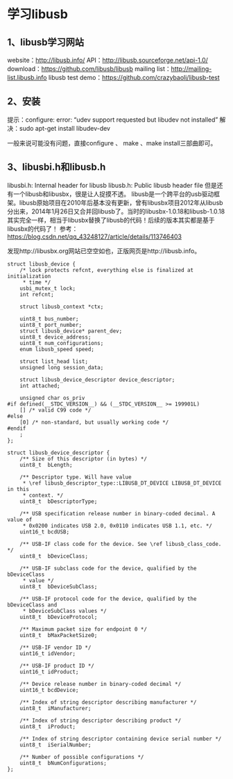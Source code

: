 # 学习libusb

## 1、libusb学习网站
website：http://libusb.info/
API：http://libusb.sourceforge.net/api-1.0/
download：https://github.com/libusb/libusb
mailing list：http://mailing-list.libusb.info
libusb test demo：https://github.com/crazybaoli/libusb-test

## 2、安装
提示：configure: error: “udev support requested but libudev not installed”
解决：sudo apt-get install libudev-dev

一般来说可能没有问题，直接configure 、 make 、make install三部曲即可。

## 3、libusbi.h和libusb.h
libusbi.h: Internal header for libusb
libusb.h:  Public libusb header file
但是还有一个libusb和libusbx，很是让人捉摸不透。
libusb是一个跨平台的usb驱动框架。libusb原始项目在2010年后基本没有更新，曾有libusbx项目2012年从libusb分出来，2014年1月26日又合并回libusb了。当时的libusbx-1.0.18和libusb-1.0.18其实完全一样，相当于libusbx替换了libusb的代码！后续的版本其实都是基于libusbx的代码了！
参考：https://blog.csdn.net/qq_43248127/article/details/113746403

发现http://libusbx.org网站已空空如也，正版网页是http://libusb.info。

```
struct libusb_device {
    /* lock protects refcnt, everything else is finalized at initialization
     * time */
    usbi_mutex_t lock;
    int refcnt;

    struct libusb_context *ctx;

    uint8_t bus_number;
    uint8_t port_number;
    struct libusb_device* parent_dev;
    uint8_t device_address;
    uint8_t num_configurations;
    enum libusb_speed speed;

    struct list_head list;
    unsigned long session_data;

    struct libusb_device_descriptor device_descriptor;
    int attached;

    unsigned char os_priv
#if defined(__STDC_VERSION__) && (__STDC_VERSION__ >= 199901L)
    [] /* valid C99 code */
#else
    [0] /* non-standard, but usually working code */
#endif
    ;
};

struct libusb_device_descriptor {
    /** Size of this descriptor (in bytes) */
    uint8_t  bLength;

    /** Descriptor type. Will have value
     * \ref libusb_descriptor_type::LIBUSB_DT_DEVICE LIBUSB_DT_DEVICE in this
     * context. */
    uint8_t  bDescriptorType;

    /** USB specification release number in binary-coded decimal. A value of
     * 0x0200 indicates USB 2.0, 0x0110 indicates USB 1.1, etc. */
    uint16_t bcdUSB;

    /** USB-IF class code for the device. See \ref libusb_class_code. */
    uint8_t  bDeviceClass;

    /** USB-IF subclass code for the device, qualified by the bDeviceClass
     * value */
    uint8_t  bDeviceSubClass;

    /** USB-IF protocol code for the device, qualified by the bDeviceClass and
     * bDeviceSubClass values */
    uint8_t  bDeviceProtocol;

    /** Maximum packet size for endpoint 0 */
    uint8_t  bMaxPacketSize0;

    /** USB-IF vendor ID */
    uint16_t idVendor;

    /** USB-IF product ID */
    uint16_t idProduct;

    /** Device release number in binary-coded decimal */
    uint16_t bcdDevice;

    /** Index of string descriptor describing manufacturer */
    uint8_t  iManufacturer;

    /** Index of string descriptor describing product */
    uint8_t  iProduct;

    /** Index of string descriptor containing device serial number */
    uint8_t  iSerialNumber;

    /** Number of possible configurations */
    uint8_t  bNumConfigurations;
};
```

